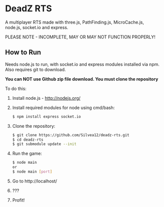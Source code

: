 DeadZ RTS
=========

A multiplayer RTS made with three.js, PathFinding.js, MicroCache.js, node.js, socket.io and express.

PLEASE NOTE - INCOMPLETE, MAY OR MAY NOT FUNCTION PROPERLY!

How to Run
----------

Needs node.js to run, with socket.io and express modules installed via npm.
Also requires git to download.

**You can NOT use Github zip file download. You must clone the repository**

To do this:

1. Install node.js - http://nodejs.org/
2. Install required modules for node using cmd/bash:

	```bash
	$ npm install express socket.io
	```

3. Clone the repository:

	```bash
	$ git clone https://github.com/Silvea12/deadz-rts.git
	$ cd deadz-rts
	$ git submodule update --init
	```

4. Run the game:

	```bash
	$ node main
	or
	$ node main [port]
	```

5. Go to http://localhost/
6. ???
7. Profit!
